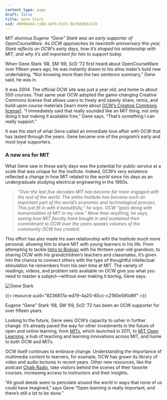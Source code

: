 ```yaml
---
content_type: page
draft: false
title: Gene Stark
uid: 49099a64-c108-4dfb-b371-0e7b60034178
---
```

*MIT alumnus Eugene “Gene” Stark was an early supporter of OpenCourseWare. As OCW approaches its twentieth anniversary this year, Stark reflects on OCW’s early days, how it’s shaped his relationship with MIT, and why it’s still important for him to support today.*

When Gene Stark ‘68, SM ‘69, ScD ‘72 first heard about OpenCourseWare over fifteen years ago, he was instantly drawn to his alma mater’s bold new undertaking. “Not knowing more than the two sentence summary,” Gene said, he was in.

It was 2004. The official OCW site was just a year old, and home to about 500 courses. That same year OCW adopted the game-changing Creative Commons license that allows users to freely and openly share, remix, and build upon course materials \[learn more about [OCW’s Creative Commons license](https://creativecommons.org/licenses/by-nc-sa/4.0/)\]. “I immediately said that really sounded like an MIT thing, not only doing it but making it available free,” Gene says, “That’s something I can really support.”

It was the start of what Gene called an immediate love affair with OCW that has lasted through the years. Gene became one of the program’s early and most loyal supporters.

### **A new era for MIT**

What Gene saw in those early days was the potential for public service at a scale that was unique for the Institute. Indeed, OCW’s very existence reflected a change in how MIT related to the world since his days as an undergraduate studying electrical engineering in the 1960s.

> *“Over the last five decades MIT has become far more engaged with the rest of the world. The entire Institute has become such an important part of the world’s economic and technological process. This just fit in with it beautifully,” he says. OCW “goes along with humanization of MIT in my view.” More than anything, he says, seeing how MIT faculty have bought in and sustained their commitment to OCW over the years speaks volumes of the community OCW has created.*

This effort has also made his own relationship with the Institute much more personal, allowing him to share MIT with young learners in his life. From attempting to tackle [Intro to Biology](https://ocw.mit.edu/courses/biology/7-012-introduction-to-biology-fall-2004/) with his thirteen-year-old grandson, to sharing OCW with his grandchildren’s teachers and classmates, it’s given him the chance to connect others with the type of thoughtful intellectual stimulation he remembers from his own time at MIT. The variety of readings, videos, and problem sets available on OCW give you what you need to master a subject—without ever making it boring, Gene says.

![Gene Stark ](https://www.ocw-openmatters.org/wp-content/uploads/2021/02/Gene_stark.jpg)

{{< resource uuid="8236817a-ed79-4a20-85cc-c2180e590d6f" >}}

Eugene “Gene” Stark ‘68, SM ‘69, ScD ‘72 has been an OCW supporter for over fifteen years.

Looking to the future, Gene sees OCW’s capacity to usher in further change. It’s already paved the way for other investments in the future of open and online learning, from [MITx](https://openlearning.mit.edu/courses-programs/mitx-courses-edx), which launched in 2011, to [MIT Open Learning](https://openlearning.mit.edu/), a hub of teaching and learning innovations across MIT, and home to both OCW and MITx.

OCW itself continues to embrace change. Understanding the importance of multimedia content to learners, for example, OCW has grown its library of video and audio lectures in recent years. Other new resources, like the podcast [Chalk Radio](https://chalk-radio.simplecast.com/), take visitors behind the scenes of their favorite courses, increasing access to instructors and their insights.

“All good deeds seem to percolate around the world in ways that none of us could have imagined,” says Gene “Open learning is really important, and there’s still a lot to be done.”